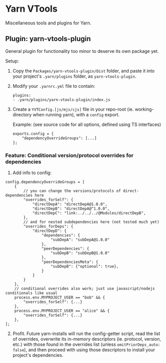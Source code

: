 # Yarn VTools

Miscellaneous tools and plugins for Yarn.

## Plugin: yarn-vtools-plugin

General plugin for functionality too minor to deserve its own package yet.

Setup:
1) Copy the `Packages/yarn-vtools-plugin/Dist` folder, and paste it into your project's `.yarn/plugins` folder, as `yarn-vtools-plugin`.
2) Modify your `.yarnrc.yml` file to contain:
	```
	plugins:
	- .yarn/plugins/yarn-vtools-plugin/index.js
	```
3) Create a `YVTConfig.[js/mjs/cjs]` file in your repo-root (ie. working-directory when running yarn), with a `config` export.

	Example: (see source code for all options, defined using TS interfaces)
	```
	exports.config = {
		"dependencyOverrideGroups": [...]
	};
	```

### Feature: Conditional version/protocol overrides for dependencies

1) Add info to config:
```
config.dependencyOverrideGroups = [
	{
		// you can change the versions/protocols of direct-dependencies here
		"overrides_forSelf": {
			"directDepA": "directDepA@1.0.0",
			"directDepB": "directDepA@^1.0.0",
			"directDepC": "link:../../../@Modules/directDepB",
		},
		// and for nested subdependencies here (not tested much yet)
		"overrides_forDeps": {
			"directDepD": {
				"dependencies": {
					"subDepA": "subDepA@1.0.0"
				},
				"peerDependencies": {
					"subDepB": "subDepB@1.0.0"
				},
				"peerDependenciesMeta": {
					"subDepB": {"optional": true},
				}
			}
		}
	},
	// conditional overrides also work; just use javascript/nodejs conditionals like usual
	process.env.MYPROJECT_USER == "bob" && {
		"overrides_forSelf": {...}
	},
	process.env.MYPROJECT_USER == "alice" && {
		"overrides_forSelf": {...}
	},
];
```
2) Profit. Future yarn-installs will run the config-getter script, read the list of overrides, overwrite its in-memory descriptors (ie. protocol, version, etc.) with those found in the overrides list (unless `omitPriorDeps_auto: false`), and then proceed with using those descriptors to install your project's dependencies.